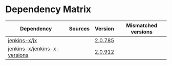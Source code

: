 # Dependency Matrix

Dependency | Sources | Version | Mismatched versions
---------- | ------- | ------- | -------------------
[jenkins-x/jx](https://github.com/jenkins-x/jx.git) |  | [2.0.785](https://github.com/jenkins-x/jx/releases/tag/v2.0.785) | 
[jenkins-x/jenkins-x-versions](https://github.com/jenkins-x/jenkins-x-versions) |  | [2.0.912]() | 
